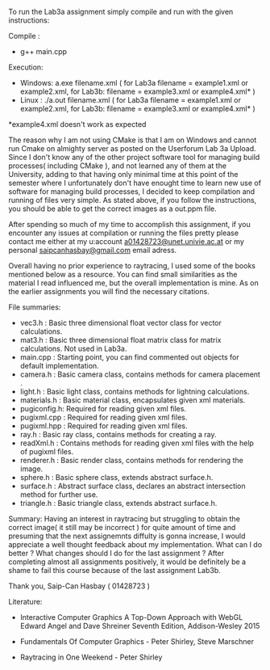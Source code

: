 To run the Lab3a assignment simply compile and run with the given instructions:

Compile  : 

- g++ main.cpp

Execution:

- Windows: a.exe filename.xml ( for Lab3a filename = example1.xml or example2.xml, for Lab3b: filename = example3.xml or example4.xml* )
- Linux  : ./a.out filename.xml ( for Lab3a filename = example1.xml or example2.xml, for Lab3b: filename = example3.xml or example4.xml* )

*example4.xml doesn't work as expected

The reason why I am not using CMake is that I am on Windows and cannot run Cmake on almighty server as posted on the Userforum Lab 3a Upload.
Since I don't know any of the other project software tool for managing build processes( including CMake ), and not learned any of them at the University, adding to that having
only minimal time at this point of the semester where I unfortunately don't have enought time to learn new use of software for managing build processes, I decided to keep compilation
and running of files very simple. As stated above, if you follow the instructions, you should be able to get the correct images as a out.ppm file.

After spending so much of my time to accomplish this assignment, if you encounter any issues at compilation or running the files pretty please contact me either at my u:account
a01428723@unet.univie.ac.at or my personal saipcanhasbay@gmail.com email adress.

Overall having no prior experience to raytracing, I used some of the books mentioned below as a resource. You can find small similarities as the material I read influenced me, but the
overall implementation is mine. As on the earlier assignments you will find the necessary citations.

File summaries:
- vec3.h      : Basic three dimensional float vector class for vector calculations.
- mat3.h      : Basic three dimensional float matrix class for matrix calculations. Not used in Lab3a.
- main.cpp    : Starting point, you can find commented out objects for default implementation.
- camera.h    : Basic camera class, contains methods for camera placement .
- light.h     : Basic light class, contains methods for lightning calculations.
- materials.h : Basic material class, encapsulates given xml materials.
- pugiconfig.h: Required for reading given xml files.
- pugixml.cpp : Required for reading given xml files.
- pugixml.hpp : Required for reading given xml files.
- ray.h       : Basic ray class, contains methods for creating a ray.
- readXml.h   : Contains methods for reading given xml files with the help of pugixml files.
- renderer.h  : Basic render class, contains methods for rendering the image.
- sphere.h    : Basic sphere class, extends abstract surface.h.
- surface.h   : Abstract surface class, declares an abstract intersection method for further use.
- triangle.h  : Basic triangle class, extends abstract surface.h.

Summary: Having an interest in raytracing but struggling to obtain the correct image( it still may be incorrect ) for quite amount of time and presuming that the next assignemnts diffulty
is gonna increase, I would appreciate a well thought feedback about my implementation. What can I do better ? What changes should I do for the last assignment ? After completing almost all assignments positively, it would be definitely be a shame to fail this course because of the last assignment Lab3b.

Thank you,
Saip-Can Hasbay ( 01428723 )

Literature:

- Interactive Computer Graphics
A Top-Down Approach with WebGL
Edward Angel and Dave Shreiner
Seventh Edition, Addison-Wesley 2015

- Fundamentals Of Computer Graphics - Peter Shirley, Steve Marschner

- Raytracing in One Weekend - Peter Shirley

